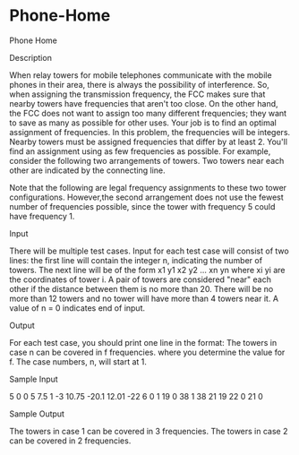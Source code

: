 # Phone-Home

Phone Home

Description

When relay towers for mobile telephones communicate with the mobile phones in their area, there is always the possibility of interference. So, when assigning the transmission frequency, the FCC makes sure that nearby towers have frequencies that aren't too close. On the other hand, the FCC does not want to assign too many different frequencies; they want to save as many as possible for other uses. 
Your job is to find an optimal assignment of frequencies. 
In this problem, the frequencies will be integers. Nearby towers must be assigned frequencies that differ by at least 2. You'll find an assignment using as few frequencies as possible. For example, consider the following two arrangements of towers. Two towers near each other are indicated by the connecting line. 

Note that the following are legal frequency assignments to these two tower configurations. However,the second arrangement does not use the fewest number of frequencies possible, since the tower with frequency 5 could have frequency 1. 

Input

There will be multiple test cases. Input for each test case will consist of two lines: the first line will contain the integer n, indicating the number of towers. The next line will be of the form x1 y1 x2 y2 ... xn yn where xi yi are the coordinates of tower i. A pair of towers are considered "near" each other if the distance between them is no more than 20. There will be no more than 12 towers and no tower will have more than 4 towers near it. A value of n = 0 indicates end of input.

Output

For each test case, you should print one line in the format: 
The towers in case n can be covered in f frequencies. 
where you determine the value for f. The case numbers, n, will start at 1.

Sample Input

5
0 0 5 7.5 1 -3 10.75 -20.1 12.01 -22
6
0 1 19 0 38 1 38 21 19 22 0 21
0

Sample Output

The towers in case 1 can be covered in 3 frequencies.
The towers in case 2 can be covered in 2 frequencies.

